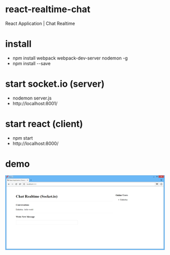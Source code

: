 # react-realtime-chat
React Application | Chat Realtime

# install
- npm install webpack webpack-dev-server nodemon -g
- npm install --save

# start socket.io (server)
- nodemon server.js
- http://localhost:8001/

# start react (client)
- npm start
- http://localhost:8000/

# demo
![React Application | Chat Realtime](./images/2016-08-24_9-53-55.png)